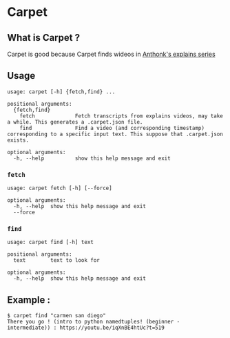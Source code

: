 # Carpet

## What is Carpet ?

Carpet is good because Carpet finds wideos in [Anthonk's explains series](https://www.youtube.com/playlist?list=PLWBKAf81pmOaP9naRiNAqug6EBnkPakvY)

## Usage

```console
usage: carpet [-h] {fetch,find} ...

positional arguments:
  {fetch,find}
    fetch             Fetch transcripts from explains videos, may take a while. This generates a .carpet.json file.
    find              Find a video (and corresponding timestamp) corresponding to a specific input text. This suppose that .carpet.json exists.

optional arguments:
  -h, --help          show this help message and exit
```

### `fetch`

```console
usage: carpet fetch [-h] [--force]

optional arguments:
  -h, --help  show this help message and exit
  --force
```

### `find`

```console
usage: carpet find [-h] text

positional arguments:
  text        text to look for

optional arguments:
  -h, --help  show this help message and exit
```

## Example :

```console
$ carpet find "carmen san diego"
There you go ! (intro to python namedtuples! (beginner - intermediate)) : https://youtu.be/iqXnBE4htUc?t=519
```